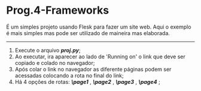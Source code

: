 # Prog.4-Frameworks

É um simples projeto usando Flesk para fazer um site web. Aqui o exemplo é mais simples mas pode ser utilizado de maineira mas elaborada.
- - - - - - - - - - - - - - - - - - - - - - - - - - - - - - - - - - - - - - - - - - - - - - - - - - - - - - - - - - - - - - - 

1. Execute o arquivo _**proj.py**_;
2. Ao executar, ira aparecer ao lado de 'Running on' o link que deve ser copiado e colado no navegador;
3. Após colar o link no navegador as diferente páginas podem ser acessadas colocando a rota no final do link;
4. Há 4 opções de rotas: _**\page1**_ ,  _**\page2**_ ,  _**\page3**_ ,  _**\page4**_ ;
